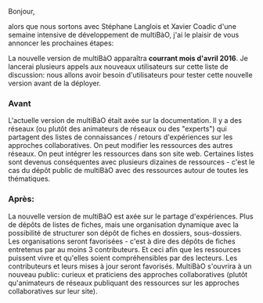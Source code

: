 Bonjour,

alors que nous sortons avec Stéphane Langlois et Xavier Coadic d'une semaine intensive de développement de multiBàO, j'ai le plaisir de vous annoncer les prochaines étapes:

La nouvelle version de multiBàO apparaîtra **courrant mois d'avril 2016**.
Je lancerai plusieurs appels aux nouveaux utilisateurs sur cette liste de discussion: nous allons avoir besoin d'utilisateurs pour tester cette nouvelle version avant de la déployer.

### Avant

L'actuelle version de multiBàO était axée sur la documentation.
Il y a des réseaux (ou plutôt des animateurs de réseaux ou des "experts") qui partagent des listes de connaissances / retours d'expériences sur les approches collaboratives.
On peut modifier les ressources des autres réseaux. On peut intégrer les ressources dans son site web.
Certaines listes sont devenus conséquentes avec plusieurs dizaines de ressources - c'est le cas du dépôt public de multiBàO avec des ressources autour de toutes les thématiques.

### Après:

La nouvelle version de multiBàO est axée sur le partage d'expériences.
Plus de dépôts de listes de fiches, mais une organisation dynamique avec la possibilité de structurer son dépôt de fiches en dossiers, sous-dossiers.
Les organisations seront favorisées - c'est à dire des dépôts de fiches entretenus par au moins 3 contributeurs. Et ceci afin que les ressources puissent vivre et qu'elles soient compréhensibles par des lecteurs.
Les contributeurs et leurs mises à jour seront favorisés.
MultiBàO s'ouvrira à un nouveau public: curieux et praticiens des approches collaboratives (plutôt qu'animateurs de réseaux publiquant des ressources sur les approches collaboratives sur leur site).
